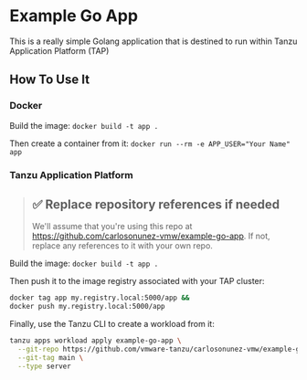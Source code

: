 # Example Go App

This is a really simple Golang application that is destined to run within Tanzu
Application Platform (TAP)

## How To Use It

### Docker

Build the image: `docker build -t app .`

Then create a container from it: `docker run --rm -e APP_USER="Your Name" app`

### Tanzu Application Platform

> ## ✅ Replace repository references if needed
>
> We'll assume that you're using this repo at
> https://github.com/carlosonunez-vmw/example-go-app. If not, replace
> any references to it with your own repo.

Build the image: `docker build -t app .`

Then push it to the image registry associated with your TAP cluster:

```sh
docker tag app my.registry.local:5000/app &&
docker push my.registry.local:5000/app
```

Finally, use the Tanzu CLI to create a workload from it:

```sh
tanzu apps workload apply example-go-app \
  --git-repo https://github.com/vmware-tanzu/carlosonunez-vmw/example-go-app \
  --git-tag main \
  --type server
```
